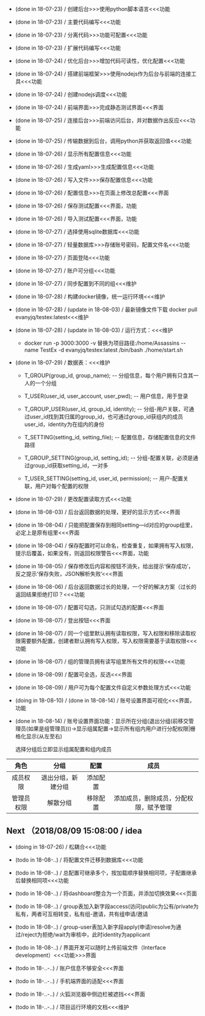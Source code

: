 - (done in 18-07-23) / 创建后台>>>使用python脚本语言<<<功能

- (done in 18-07-23) / 主要代码编写<<<功能

- (done in 18-07-23) / 分离代码>>>功能可配置<<<功能

- (done in 18-07-23) / 扩展代码编写<<<功能

- (done in 18-07-24) / 优化后台>>>增加代码可读性，优化配置<<<功能

- (done in 18-07-24) / 搭建前端框架>>>使用nodejs作为后台与前端的连接工具<<<功能

- (done in 18-07-24) / 创建nodejs调度<<<功能

- (done in 18-07-24) / 前端界面>>>完成静态测试界面<<<界面

- (done in 18-07-25) / 连接后台>>>前端访问后台，并对数据作出反应<<<功能

- (done in 18-07-25) / 传输数据到后台，调用python并获取返回值<<<功能

- (done in 18-07-26) / 显示所有配置信息<<<功能

- (done in 18-07-26) / 生成yaml>>>生成配置信息<<<功能

- (done in 18-07-26) / 写入文件>>>保存配置信息<<<功能

- (done in 18-07-26) / 配置信息>>>在页面上修改总配置<<<界面

- (done in 18-07-26) / 保存测试配置<<<界面，功能

- (done in 18-07-26) / 导入测试配置<<<界面，功能

- (done in 18-07-27) / 选择使用sqlite数据库<<<功能

- (done in 18-07-27) / 轻量数据库>>>存储账号密码，配置文件名<<<功能

- (done in 18-07-27) / 页面登陆<<<功能

- (done in 18-07-27) / 账户可分组<<<功能

- (done in 18-07-27) / 同步配置到不同的组<<<维护

- (done in 18-07-28) / 构建docker镜像，统一运行环境<<<维护

- (done in 18-07-28) / (update in 18-08-03) / 最新镜像文件下载 docker pull evanyjq/testex:latest<<<维护

- (done in 18-07-28) / (update in 18-08-03) / 运行方式：<<<维护

    - docker run -p 3000:3000 -v 替换为项目路径:/home/Assassins --name TestEx -d evanyjq/testex:latest /bin/bash ./home/start.sh

- (done in 18-07-29) / 数据表：<<<维护

  - T_GROUP(group_id, group_name); -- 分组信息，每个用户拥有只含其一人的一个分组

  - T_USER(user_id, user_account, user_pwd); -- 用户信息，用于登录

  - T_GROUP_USER(user_id, group_id, identity); -- 分组-用户关联，可通过user_id找到其归属的group_id，也可通过group_id获组内的成员user_id，identity为在组内的身份

  - T_SETTING(setting_id, setting_file); -- 配置信息，存储配置信息的文件路径

  - T_GROUP_SETTING(group_id, setting_id); -- 分组-配置关联，必须是通过group_id获取setting_id，一对多

  - T_USER_SETTING(setting_id, user_id, permission); -- 用户-配置关联，用户对每个配置的权限

- (done in 18-07-29) / 更改配置读取方式<<<功能

- (done in 18-08-03) / 后台返回数据的处理，更好的显示方式<<<界面

- (done in 18-08-04) / 只能把配置保存到相同setting—id对应的group组里，必定上是原有组里<<<界面

- (done in 18-08-04) / 保存配置时可以命名，检查重复，如果拥有写入权限，提示后覆盖，如果没有，则返回权限警告<<<界面，功能

- (done in 18-08-05) / 保存修改后内容和按钮不消失，给出提示‘保存成功’，反之提示‘保存失败，JSON解析失败’<<<界面

- (done in 18-08-06) / 后台返回数据过长的处理，一个好的解决方案（过长的返回结果拒绝打印？<<<功能

- (done in 18-08-07) / 配置可勾选，只测试勾选的配置<<<界面

- (done in 18-08-07) / 登出按钮<<<界面

- (done in 18-08-07) / 同一个组里默认拥有读取权限，写入权限和移除读取权限需要额外配置，创建者默认拥有写入权限，写入权限需要基于读取权限<<<功能

- (done in 18-08-07) / 组的管理员拥有读写组里所有文件的权限<<<功能

- (done in 18-08-09) / 配置可全选，反选<<<界面

- (done in 18-08-09) / 用户可为每个配置文件自定义参数处理方式<<<功能

- (doing in 18-08-10) / (done in 18-08-14) / 账号设置界面可视化<<<界面，功能

- (done in 18-08-14) / 账号设置界面功能：显示所在分组(退出分组(前移交管理员(如果是组管理员)))->显示组属配置->显示所有组内用户进行分配权限|栅格化显示(从左至右)

    选择分组后立即显示组属配置和组内成员

|    角色    |        分组        |   配置   |                  成员                  |
| :--------: | :----------------: | :------: | :------------------------------------: |
|  成员权限  | 退出分组，新建分组 | 添加配置 |                                        |
| 管理员权限 |      解散分组      | 移除配置 | 添加成员，删除成员，分配权限，赋予管理 |

## Next （2018/08/09 15:08:00 / idea

- (doing in 18-07-26) / 松耦合<<<功能

- (todo in 18-08-..) / 将配置文件迁移到数据库<<<功能

- (todo in 18-08-..) / 总配置可继承多个，按加载顺序替换相同项，子配置继承后替换相同项<<<功能

- (todo in 18-08-..) / 将dashboard整合为一个页面，并添加切换效果<<<页面

- (todo in 18-08-..) / group表加入新字段access(访问)public为公有/private为私有，两者可互相转变，私有组-邀请，共有组申请/邀请

- (todo in 18-08-..) / group-user表加入新字段apply(申请)resolve为通过/reject为拒绝/wait为审核中，此时identity为applicant

- (todo in 18-08-..) / 界面开发可以随时上传前端文件（Interface development）<<<功能>>>界面

- (todo in 18-..-..) / 账户信息不够安全<<<界面

- (todo in 18-..-..) / 手机端界面的适配<<<界面

- (todo in 18-..-..) / 火狐浏览器中侧边栏被遮挡<<<界面

- (todo in 18-..-..) / 项目运行环境的文档<<<维护


